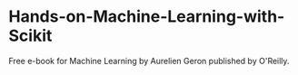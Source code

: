 # Hands-on-Machine-Learning-with-Scikit
Free e-book for Machine Learning by Aurelien Geron published by O'Reilly. 
